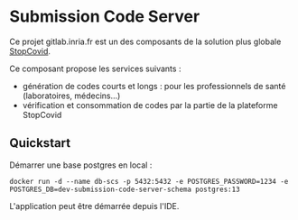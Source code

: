 # Submission Code Server

Ce projet gitlab.inria.fr est un des composants de la solution plus globale [StopCovid](https://gitlab.inria.fr/stopcovid19/accueil/-/blob/master/README.md).

Ce composant propose les services suivants :

- génération de codes courts et longs : pour les professionnels de santé (laboratoires, médecins...)
- vérification et consommation de codes par la partie de la plateforme StopCovid

## Quickstart

Démarrer une base postgres en local :

    docker run -d --name db-scs -p 5432:5432 -e POSTGRES_PASSWORD=1234 -e POSTGRES_DB=dev-submission-code-server-schema postgres:13

L'application peut être démarrée depuis l'IDE.
